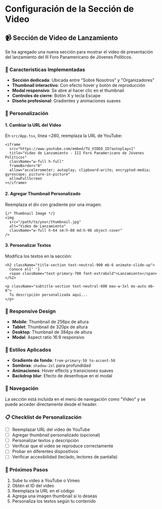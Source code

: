 # Configuración de la Sección de Video

## 📹 Sección de Video de Lanzamiento

Se ha agregado una nueva sección para mostrar el video de presentación del lanzamiento del III Foro Panamericano de Jóvenes Políticos.

### 🎯 Características Implementadas

- **Sección dedicada**: Ubicada entre "Sobre Nosotros" y "Organizadores"
- **Thumbnail interactivo**: Con efecto hover y botón de reproducción
- **Modal responsivo**: Se abre al hacer clic en el thumbnail
- **Controles de cierre**: Botón X y tecla Escape
- **Diseño profesional**: Gradientes y animaciones suaves

### 🔧 Personalización

#### 1. Cambiar la URL del Video

En `src/App.tsx`, línea ~280, reemplaza la URL de YouTube:

```tsx
<iframe
  src="https://www.youtube.com/embed/TU_VIDEO_ID?autoplay=1"
  title="Video de Lanzamiento - III Foro Panamericano de Jóvenes Políticos"
  className="w-full h-full"
  frameBorder="0"
  allow="accelerometer; autoplay; clipboard-write; encrypted-media; gyroscope; picture-in-picture"
  allowFullScreen
></iframe>
```

#### 2. Agregar Thumbnail Personalizado

Reemplaza el div con gradiente por una imagen:

```tsx
{/* Thumbnail Image */}
<img 
  src="/path/to/your/thumbnail.jpg" 
  alt="Video de Lanzamiento"
  className="w-full h-64 sm:h-80 md:h-96 object-cover"
/>
```

#### 3. Personalizar Textos

Modifica los textos en la sección:

```tsx
<h2 className="title-section text-neutral-900 mb-6 animate-slide-up">
  Conoce el{' '}
  <span className="text-primary-700 font-extrabold">Lanzamiento</span>
</h2>

<p className="subtitle-section text-neutral-600 max-w-3xl mx-auto mb-8">
  Tu descripción personalizada aquí...
</p>
```

### 📱 Responsive Design

- **Mobile**: Thumbnail de 256px de altura
- **Tablet**: Thumbnail de 320px de altura  
- **Desktop**: Thumbnail de 384px de altura
- **Modal**: Aspect ratio 16:9 responsivo

### 🎨 Estilos Aplicados

- **Gradiente de fondo**: `from-primary-50 to-accent-50`
- **Sombras**: `shadow-2xl` para profundidad
- **Animaciones**: Hover effects y transiciones suaves
- **Backdrop blur**: Efecto de desenfoque en el modal

### 🔗 Navegación

La sección está incluida en el menú de navegación como "Video" y se puede acceder directamente desde el header.

### 📋 Checklist de Personalización

- [ ] Reemplazar URL del video de YouTube
- [ ] Agregar thumbnail personalizado (opcional)
- [ ] Personalizar textos y descripción
- [ ] Verificar que el video se reproduce correctamente
- [ ] Probar en diferentes dispositivos
- [ ] Verificar accesibilidad (teclado, lectores de pantalla)

### 🚀 Próximos Pasos

1. Sube tu video a YouTube o Vimeo
2. Obtén el ID del video
3. Reemplaza la URL en el código
4. Agrega una imagen thumbnail si lo deseas
5. Personaliza los textos según tu contenido 